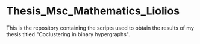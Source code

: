 # Thesis_Msc_Mathematics_Liolios
This is the repository containing the scripts used to obtain the results of my thesis titled "Coclustering in binary hypergraphs". 
